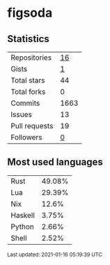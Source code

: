 # figsoda


## Statistics

<table>
    <tr>
        <td>Repositories</td>
        <td><a href="https://github.com/figsoda?tab=repositories">16</a></td>
    </tr>
    <tr>
        <td>Gists</td>
        <td><a href="https://gist.github.com/figsoda">1</a></td>
    </tr>
    <tr>
        <td>Total stars</td>
        <td>44</td>
    </tr>
    <tr>
        <td>Total forks</td>
        <td>0</td>
    </tr>
    <tr>
        <td>Commits</td>
        <td>1663</td>
    </tr>
    <tr>
        <td>Issues</td>
        <td>13</td>
    </tr>
    <tr>
        <td>Pull requests</td>
        <td>19</td>
    </tr>
    <tr>
        <td>Followers</td>
        <td><a href="https://github.com/figsoda?tab=followers">0</a></td>
    </tr>
</table>


## Most used languages

<table>
<tr><td>Rust</td><td>49.08%</td></tr>
<tr><td>Lua</td><td>29.39%</td></tr>
<tr><td>Nix</td><td>12.6%</td></tr>
<tr><td>Haskell</td><td>3.75%</td></tr>
<tr><td>Python</td><td>2.66%</td></tr>
<tr><td>Shell</td><td>2.52%</td></tr>
</table>


<sub>Last updated: 2021-01-16 05:19:39 UTC</sub>
